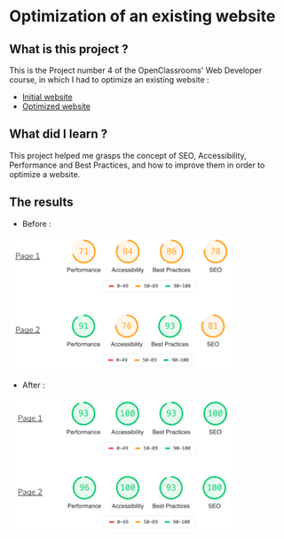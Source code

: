 # Optimization of an existing website

## What is this project ?

This is the Project number 4 of the OpenClassrooms' Web Developer course, in which I had to optimize an existing website :
- [Initial website](https://marieparet.github.io/chouette-initial/)
- [Optimized website](https://marieparet.github.io/la-chouette-agence/)

## What did I learn ?

This project helped me grasps the concept of SEO, Accessibility, Performance and Best Practices, and how to improve them in order to optimize a website.

## The results 

- Before :  

<img src="img/before_results.png" alt="Résultats lighthouse du site initial" width="400" />

- After :  

<img src="img/after_results.png" alt="Résultats lighthouse du site optimisé" width="400" />